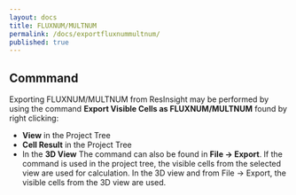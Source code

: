 ```yaml
---
layout: docs
title: FLUXNUM/MULTNUM
permalink: /docs/exportfluxnummultnum/
published: true
---
```


## Commmand

Exporting FLUXNUM/MULTNUM from ResInsight may be performed by using the command **Export Visible Cells as FLUXNUM/MULTNUM** found by right clicking:
- **View** in the Project Tree
- **Cell Result** in the Project Tree
- In the **3D View**
The command can also be found in **File -> Export**. If the command is used in the project tree, the visible cells from the selected view are used for calculation. In the 3D view and from File -> Export, the visible cells from the 3D view are used.
